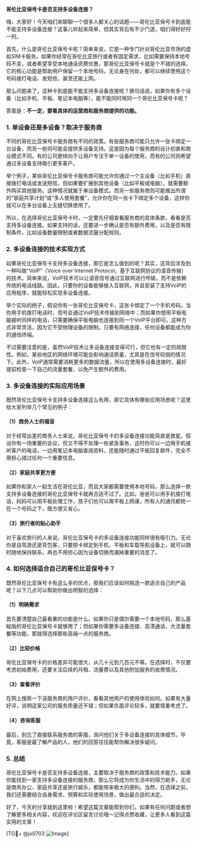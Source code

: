 **哥伦比亚保号卡是否支持多设备连接？**

嗨，大家好！今天咱们来聊聊一个很多人都关心的话题——哥伦比亚保号卡到底能不能支持多设备连接？这事儿听起来简单，但其实背后有不少门道，咱们得好好捋一捋。

首先，什么是哥伦比亚保号卡呢？简单来说，它是一种专门针对哥伦比亚市场的虚拟SIM卡服务。如果你经常在哥伦比亚旅行或者有固定需求，比如需要保持本地号码不变，或者希望享受本地通话资费优惠，那哥伦比亚保号卡就是个不错的选择。它的核心功能是帮助用户保留一个本地号码，无论身在何处，都可以继续使用这个号码接打电话、发短信，甚至还能上网。

那么问题来了，这种卡到底能不能支持多设备连接呢？换句话说，如果你有多个设备（比如手机、平板、笔记本电脑等），能不能同时用同一个哥伦比亚保号卡呢？

答案是：**不一定，要看具体的运营商和服务商提供的功能。**

### 1. **单设备还是多设备？取决于服务商**
不同的哥伦比亚保号卡服务商有不同的政策。有些服务商可能只允许一张卡绑定一台设备，而另一些则可能会提供多设备支持。这是因为每个服务商的设计初衷和商业模式不同。有的公司更倾向于让用户专注于单一设备的使用，而有的公司则希望通过多设备支持吸引更多客户。

举个例子，某些哥伦比亚保号卡服务商可能允许你通过一个主设备（比如手机）直接拨打电话或发送短信，但如果要扩展到其他设备（比如平板或电脑），就需要额外购买其他服务。这种情况就属于单设备模式。而另一些服务商则可能推出所谓的“家庭共享计划”或“多人使用套餐”，允许你在同一张卡下绑定多个设备，这样你就可以在多台设备上无缝切换使用了。

所以，在选择哥伦比亚保号卡时，一定要先仔细查看服务商的具体条款，看看是否支持多设备连接。如果支持的话，还要进一步确认是否有额外费用，以及是否有限制条件，比如设备数量限制或者数据流量分配规则。

### 2. **多设备连接的技术实现方式**
如果哥伦比亚保号卡支持多设备连接，那它是怎么做到的呢？其实，这背后涉及到一种叫做“VoIP”（Voice over Internet Protocol，基于互联网协议的语音传输）的技术。简单来说，VoIP技术可以让语音信号通过互联网进行传输，而不是依赖传统的电话线路。因此，只要你的设备能够接入互联网，并且安装了支持VoIP的应用程序，就能轻松实现多设备连接。

举个实际的例子，假设你有一张哥伦比亚保号卡，这张卡绑定了一个手机号码。当你用手机拨打电话时，信号会通过VoIP技术传输到网络中；而如果你想用平板电脑接听同样的电话，只需要确保平板电脑也连接到同一个VoIP平台即可。这种方式非常灵活，因为它不受物理设备的限制，只要有网络连接，任何设备都能成为你的通信终端。

不过需要注意的是，虽然VoIP技术让多设备连接变得可行，但它也有一定的局限性。例如，某些地区的网络环境可能会影响通话质量，尤其是在信号较弱的情况下。此外，VoIP通常需要消耗更多的数据流量，所以在使用多设备连接时，最好提前检查一下自己的流量套餐，以免产生额外的费用。

### 3. **多设备连接的实际应用场景**
既然哥伦比亚保号卡支持多设备连接这么有用，那它具体有哪些应用场景呢？这里给大家列举几个常见的例子：

#### （1）**商务人士的福音**
对于经常出差的商务人士来说，哥伦比亚保号卡的多设备连接功能简直是救星。假设你有一场重要的会议，但又不得不处理一些紧急事务，这时你可以一边用手机接听客户的电话，一边用笔记本电脑查阅资料，还能随时通过平板回复邮件，完全不用担心错过任何一个重要信息。

#### （2）**家庭共享更方便**
如果你和家人一起生活在哥伦比亚，而且大家都需要使用本地号码，那么选择一款支持多设备连接的哥伦比亚保号卡就再合适不过了。比如，爸爸可以用手机接打电话，妈妈可以用平板处理工作，孩子们也可以用平板上网课，所有人的通讯都统一在一个号码之下，既方便又省心。

#### （3）**旅行者的贴心助手**
对于喜欢旅行的人来说，哥伦比亚保号卡的多设备连接功能同样很有吸引力。无论你是自驾游还是背包客，只要把卡绑定到手机、平板和车载导航设备上，就可以随时随地保持联系，再也不用担心因为设备切换而漏掉重要的消息了。

### 4. **如何选择适合自己的哥伦比亚保号卡？**
既然哥伦比亚保号卡有这么多的优点，那我们应该如何挑选一款适合自己的产品呢？以下几点可以帮助你做出明智的选择：

#### （1）**明确需求**
首先要清楚自己最看重的功能是什么。如果你只是偶尔需要一个本地号码，那么基础版的哥伦比亚保号卡就够用了；但如果你需要多设备连接、高清通话、大流量套餐等功能，那就得选择那些高端一点的服务商。

#### （2）**比较价格**
哥伦比亚保号卡的价格差异可能很大，从几十元到几百元不等。在选择时，不仅要考虑初始费用，还要关注后续的月租、流量费以及其他附加服务的收费情况。

#### （3）**查看评价**
在网上搜索一下该服务商的用户评价，看看其他用户的使用体验如何。如果有大量好评，说明这家公司的服务质量还不错；但如果负面评论较多，就要慎重考虑了。

#### （4）**咨询客服**
最后，别忘了直接联系服务商的客服，询问他们关于多设备连接的具体细节。毕竟，客服是最了解产品的人，他们的回答往往能帮你解决很多疑问。

### 5. **总结**
哥伦比亚保号卡是否支持多设备连接，主要取决于服务商的政策和技术能力。如果你能找到一家支持多设备连接的服务商，那么它将成为你生活中的得力助手，无论是商务办公、家庭共享还是旅行娱乐，都能带来极大的便利。当然，在选择之前，我们还需要结合自身需求、预算和实际使用场景，做出最合适的决定。

好了，今天的分享就到这里啦！希望这篇文章能帮到你们，如果有任何问题或者想了解更多相关内容，欢迎在评论区留言讨论哦～记得点赞收藏，让更多人看到这篇实用的文章！

[TG💪+ @jx0703 ![Image](https://github.com/user-attachments/assets/dbca1d08-cadb-493c-b0ec-ad6f7a83f270)]